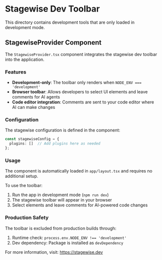 # Stagewise Dev Toolbar

This directory contains development tools that are only loaded in development mode.

## StagewiseProvider Component

The `StagewiseProvider.tsx` component integrates the stagewise dev toolbar into the application.

### Features
- **Development-only**: The toolbar only renders when `NODE_ENV === 'development'`
- **Browser toolbar**: Allows developers to select UI elements and leave comments for AI agents
- **Code editor integration**: Comments are sent to your code editor where AI can make changes

### Configuration
The stagewise configuration is defined in the component:

```typescript
const stagewiseConfig = {
  plugins: []  // Add plugins here as needed
};
```

### Usage
The component is automatically loaded in `app/layout.tsx` and requires no additional setup.

To use the toolbar:
1. Run the app in development mode (`npm run dev`)
2. The stagewise toolbar will appear in your browser
3. Select elements and leave comments for AI-powered code changes

### Production Safety
The toolbar is excluded from production builds through:
1. Runtime check: `process.env.NODE_ENV !== 'development'`
2. Dev dependency: Package is installed as `devDependency`

For more information, visit: https://stagewise.dev 